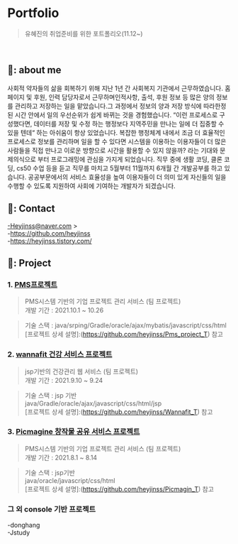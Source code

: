 # Portfolio
> 유혜진의 취업준비를 위한 포트폴리오(11.12~) 

</br> 

## 📍: about me 
 사회적 약자들의 삶을 회복하기 위해 지난 1년 간 사회복지 기관에서 근무하였습니다. 홈페이지 및 후원, 인력 담당자로서 근무하며인적사항, 출석, 후원 정보 등 많은 양의 정보를 관리하고 저장하는 일을 맡았습니다.그 과정에서 정보의 양과 저장 방식에 따라한정된 시간 안에서 일의 우선순위가 쉽게 바뀌는 것을 경험했습니다. “이런 프로세스로 구성했다면, 데이터를 저장 및 수정 하는 행정보다 지역주민을 만나는 일에 더 집중할 수 있을 텐데“ 하는 아쉬움이 항상 있었습니다. 복잡한 행정체계 내에서 조금 더 효율적인 프로세스로 정보를 관리하며 일을 할 수 있다면 시스템을 이용하는 이용자들이 더 많은 사람들을 직접 만나고 이로운 방향으로 시간을 활용할 수 있지 않을까? 라는 기대와 문제의식으로 부터 프로그래밍에 관심을 가지게 되었습니다.
 직무 중에 생활 코딩, 클론 코딩, cs50 수업 등을 듣고 직무를 마치고 5월부터 11월까지 6개월 간 개발공부를 하고 있습니다. 공공부문에서의 서비스 효율성을 높여 이용자들이 더 의미 있게 자신들의 일을 수행할 수 있도록 지원하여 사회에 기여하는 개발자가 되겠습니다. 


## 📍: Contact 
-Heyjinss@naver.com > </br>
-https://github.com/heyjinss </br>
-https://heyjinss.tistory.com/ </br>


## 📍: Project 

### 1. [PMS프로젝트](https://github.com/heyjinss/Pms_project_T)
> PMS시스템 기반의 기업 프로젝트 관리 서비스 (팀 프로젝트)  </br>
> 개발 기간 : 2021.10.1 ~ 10.26  </br>

> 기술 스택 : 
> java/srping/Gradle/oracle/ajax/mybatis/javascript/css/html  </br>
> [프로젝트 상세 설명]:(https://github.com/heyjinss/Pms_project_T) 참고 


### 2. [wannafit 건강 서비스 프로젝트](https://github.com/heyjinss/Wannafit_T)</br>
> jsp기반의 건강관리 웹 서비스 (팀 프로젝트) </br>
> 개발 기간 : 2021.9.10 ~ 9.24 </br>

> 기술 스택 : jsp 기반  </br>
> java/Gradle/oracle/ajax/javascript/css/html/jsp</br>
> [프로젝트 상세 설명]:(https://github.com/heyjinss/Wannafit_T) 참고</br> 


### 3. [Picmagine 창작물 공유 서비스 프로젝트](https://github.com/heyjinss/Picmagin_T)</br>
> PMS시스템 기반의 기업 프로젝트 관리 서비스 (팀 프로젝트) </br>
> 개발 기간 : 2021.8.1 ~ 8.14 </br>

> 기술 스택 : jsp기반 </br>
> java/oracle/javascript/css/html </br> 
> [프로젝트 상세 설명]:(https://github.com/heyjinss/Picmagin_T) 참고 </br> 

### 그 외 console 기반 프로젝트 </br>
-donghang </br>
-Jstudy </br>
